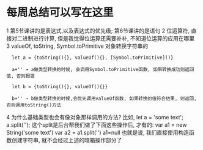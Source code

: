 # 每周总结可以写在这里
1 第5节课讲的是表达式,以及表达式的优先级; 第6节课讲的是语句
2 位运算符, 直接对二进制进行计算, 但是我觉得位运算还需要补补, 不知道位运算的应用在哪里
3  valueOf, toString, Symbol.toPrimitive 对象转换字符串的
```
  let a = {toString(){}, valueOf(){}, [Symbol.toPrimitive]()}

  a+'' → a做类型转换的时候, 会调用Symbol.toPrimitive函数, 如果转换成功则返回值, 否则报错

  let b = {toString(){}, valueOf(){}}

  b+'' → b做类型转换的时候,会优先调用valueOf函数, 如果转换的值符合结果, 则返回, 否则调用toString()方法
```
4 为什么基础类型也会有像对象那样调用的方法?
  比如, let a = 'some text'; a.split(''); 这个split是后台帮我们做了下面这些操作后, 才有的:
    var a1 = new String('some text')
    var a2 = a1.split('')
    a1=null
  也就是说, 我们直接使用构造函数创建字符串, 就不会经过上述的暗箱操作部分了